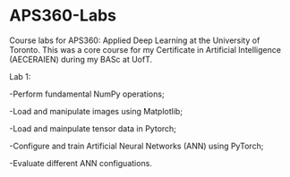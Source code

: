 # APS360-Labs
Course labs for APS360: Applied Deep Learning at the University of Toronto. This was a core course for my Certificate in Artificial Intelligence (AECERAIEN) during my BASc at UofT.


Lab 1:

  -Perform fundamental NumPy operations;
  
  -Load and manipulate images using Matplotlib;

  -Load and mainpulate tensor data in Pytorch;
  
  -Configure and train Artificial Neural Networks (ANN) using PyTorch;
  
  -Evaluate different ANN configuations.



